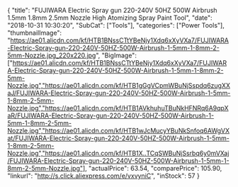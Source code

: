 {
	"title": "FUJIWARA Electric Spray gun 220-240V 50HZ 500W Airbrush 1.5mm 1.8mm 2.5mm Nozzle High Atomizing Spray Paint Tool",
	"date": "2018-10-31 10:30:20",
	"SubCat": ["Tools"],
	"categories": ["Power Tools"],
	"thumbnailImage": "https://ae01.alicdn.com/kf/HTB1BNssCTtYBeNjy1Xdq6xXyVXa7/FUJIWARA-Electric-Spray-gun-220-240V-50HZ-500W-Airbrush-1-5mm-1-8mm-2-5mm-Nozzle.jpg_220x220.jpg",
	"BigImage": ["https://ae01.alicdn.com/kf/HTB1BNssCTtYBeNjy1Xdq6xXyVXa7/FUJIWARA-Electric-Spray-gun-220-240V-50HZ-500W-Airbrush-1-5mm-1-8mm-2-5mm-Nozzle.jpg","https://ae01.alicdn.com/kf/HTB1gGgVCpmWBuNjSspdq6zugXXaJ/FUJIWARA-Electric-Spray-gun-220-240V-50HZ-500W-Airbrush-1-5mm-1-8mm-2-5mm-Nozzle.jpg","https://ae01.alicdn.com/kf/HTB1AVkhuhuTBuNkHFNRq6A9qpXaR/FUJIWARA-Electric-Spray-gun-220-240V-50HZ-500W-Airbrush-1-5mm-1-8mm-2-5mm-Nozzle.jpg","https://ae01.alicdn.com/kf/HTB1wJcMucyYBuNkSnfoq6AWgVXat/FUJIWARA-Electric-Spray-gun-220-240V-50HZ-500W-Airbrush-1-5mm-1-8mm-2-5mm-Nozzle.jpg","https://ae01.alicdn.com/kf/HTB1X..TCqSWBuNjSsrbq6y0mVXaj/FUJIWARA-Electric-Spray-gun-220-240V-50HZ-500W-Airbrush-1-5mm-1-8mm-2-5mm-Nozzle.jpg"],
	"actualPrice": 63.54,
	"comparePrice": 105.90,
	"linkurl": "http://s.click.aliexpress.com/e/vxvyniC",
	"inStock": 57
}
